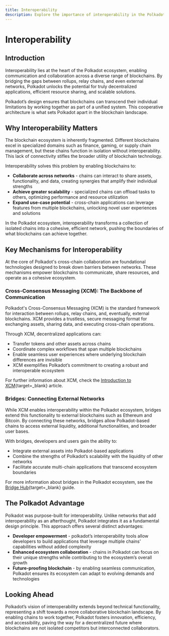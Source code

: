 ```yaml
---
title: Interoperability
description: Explore the importance of interoperability in the Polkadot ecosystem, covering XCM, bridges, and cross-chain communication.
---
```


# Interoperability

## Introduction

Interoperability lies at the heart of the Polkadot ecosystem, enabling communication and collaboration across a diverse range of blockchains. By bridging the gaps between rollups, relay chains, and even external networks, Polkadot unlocks the potential for truly decentralized applications, efficient resource sharing, and scalable solutions.

Polkadot’s design ensures that blockchains can transcend their individual limitations by working together as part of a unified system. This cooperative architecture is what sets Polkadot apart in the blockchain landscape.

## Why Interoperability Matters

The blockchain ecosystem is inherently fragmented. Different blockchains excel in specialized domains such as finance, gaming, or supply chain management, but these chains function in isolation without interoperability. This lack of connectivity stifles the broader utility of blockchain technology.

Interoperability solves this problem by enabling blockchains to:

- **Collaborate across networks** - chains can interact to share assets, functionality, and data, creating synergies that amplify their individual strengths
- **Achieve greater scalability** - specialized chains can offload tasks to others, optimizing performance and resource utilization
- **Expand use-case potential** - cross-chain applications can leverage features from multiple blockchains, unlocking novel user experiences and solutions

In the Polkadot ecosystem, interoperability transforms a collection of isolated chains into a cohesive, efficient network, pushing the boundaries of what blockchains can achieve together.

## Key Mechanisms for Interoperability

At the core of Polkadot's cross-chain collaboration are foundational technologies designed to break down barriers between networks. These mechanisms empower blockchains to communicate, share resources, and operate as a cohesive ecosystem.

### Cross-Consensus Messaging (XCM): The Backbone of Communication

Polkadot's Cross-Consensus Messaging (XCM) is the standard framework for interaction between rollups, relay chains, and, eventually, external blockchains. XCM provides a trustless, secure messaging format for exchanging assets, sharing data, and executing cross-chain operations.

Through XCM, decentralized applications can:

- Transfer tokens and other assets across chains
- Coordinate complex workflows that span multiple blockchains
- Enable seamless user experiences where underlying blockchain differences are invisible
- XCM exemplifies Polkadot’s commitment to creating a robust and interoperable ecosystem

For further information about XCM, check the [Introduction to XCM](/develop/interoperability/intro-to-xcm/){target=\_blank} article.

### Bridges: Connecting External Networks

While XCM enables interoperability within the Polkadot ecosystem, bridges extend this functionality to external blockchains such as Ethereum and Bitcoin. By connecting these networks, bridges allow Polkadot-based chains to access external liquidity, additional functionalities, and broader user bases.

With bridges, developers and users gain the ability to:

- Integrate external assets into Polkadot-based applications
- Combine the strengths of Polkadot’s scalability with the liquidity of other networks
- Facilitate accurate multi-chain applications that transcend ecosystem boundaries

For more information about bridges in the Polkadot ecosystem, see the [Bridge Hub](/polkadot-protocol/architecture/system-chains/bridge-hub/){target=\_blank} guide.

## The Polkadot Advantage

Polkadot was purpose-built for interoperability. Unlike networks that add interoperability as an afterthought, Polkadot integrates it as a fundamental design principle. This approach offers several distinct advantages:

- **Developer empowerment** - polkadot’s interoperability tools allow developers to build applications that leverage multiple chains’ capabilities without added complexity
- **Enhanced ecosystem collaboration** - chains in Polkadot can focus on their unique strengths while contributing to the ecosystem’s overall growth
- **Future-proofing blockchain** - by enabling seamless communication, Polkadot ensures its ecosystem can adapt to evolving demands and technologies

## Looking Ahead

Polkadot’s vision of interoperability extends beyond technical functionality, representing a shift towards a more collaborative blockchain landscape. By enabling chains to work together, Polkadot fosters innovation, efficiency, and accessibility, paving the way for a decentralized future where blockchains are not isolated competitors but interconnected collaborators.